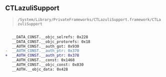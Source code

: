 ## CTLazuliSupport

> `/System/Library/PrivateFrameworks/CTLazuliSupport.framework/CTLazuliSupport`

```diff

   __DATA_CONST.__objc_selrefs: 0x228
   __DATA_CONST.__objc_protorefs: 0x18
   __AUTH_CONST.__auth_got: 0x930
-  __AUTH_CONST.__auth_ptr: 0x370
+  __AUTH_CONST.__auth_ptr: 0x378
   __AUTH_CONST.__const: 0x1468
   __AUTH_CONST.__objc_const: 0x830
   __AUTH.__objc_data: 0x428

```
